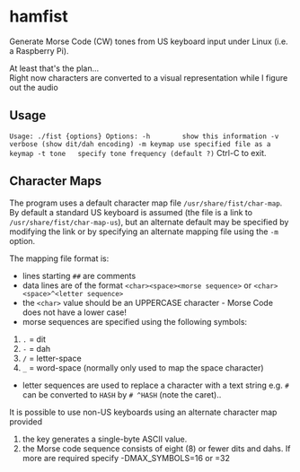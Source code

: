 # hamfist
Generate Morse Code (CW) tones from US keyboard input under Linux (i.e. a Raspberry Pi).

At least that's the plan...<br>
Right now characters are converted to a visual representation while I figure out the audio

## Usage
`
Usage:
./fist {options}
Options:
  -h        show this information
  -v        verbose (show dit/dah encoding)
  -m keymap use specified file as a keymap
  -t tone   specify tone frequency (default ?)
`
Ctrl-C to exit.

## Character Maps
The program uses a default character map file `/usr/share/fist/char-map`. By default a standard US keyboard is assumed (the file is a link to `/usr/share/fist/char-map-us`), but an alternate default may be specified by modifying the link or by specifying an alternate mapping file using the `-m` option.

The mapping file format is:
- lines starting `##` are comments
- data lines are of the format `<char><space><morse sequence>` or `<char><space>^<letter sequence>`
- the `<char>` value should be an UPPERCASE character - Morse Code does not have a lower case!
- morse sequences are specified using the following symbols:
1. `.` = dit
2. `-` = dah
3. `/` = letter-space
4. `_` = word-space (normally only used to map the space character)
- letter sequences are used to replace a character with a text string e.g. `#` can be converted to `HASH` by `# ^HASH` (note the caret)..

It is possible to use non-US keyboards using an alternate character map provided 
1. the key generates a single-byte ASCII value.
2. the Morse code sequence consists of eight (8) or fewer dits and dahs. If more are required specify -DMAX_SYMBOLS=16 or =32


